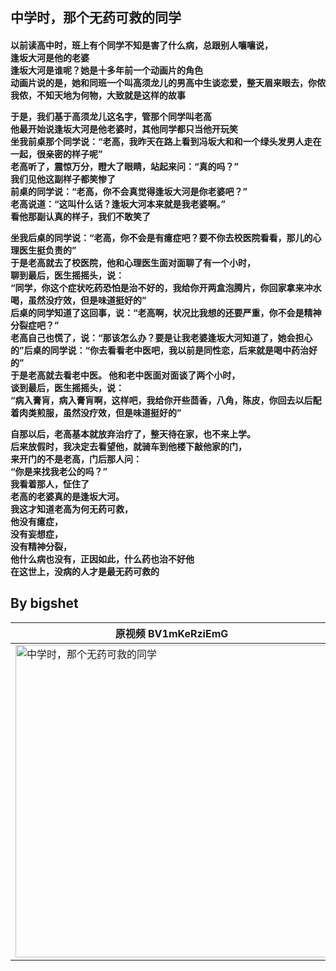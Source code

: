 <h2>中学时，那个无药可救的同学</h2>
<h4>
  
以前读高中时，班上有个同学不知是害了什么病，总跟别人嚷嚷说，  
逢坂大河是他的老婆  
逢坂大河是谁呢？她是十多年前一个动画片的角色  
动画片说的是，她和同班一个叫高须龙儿的男高中生谈恋爱，整天眉来眼去，你侬我侬，不知天地为何物，大致就是这样的故事  

于是，我们基于高须龙儿这名字，管那个同学叫老高  
他最开始说逢坂大河是他老婆时，其他同学都只当他开玩笑  
坐我前桌那个同学说：“老高，我昨天在路上看到冯坂大和和一个绿头发男人走在一起，很亲密的样子呢”  
老高听了，震惊万分，瞪大了眼睛，站起来问：“真的吗？”  
我们见他这副样子都笑惨了  
前桌的同学说：“老高，你不会真觉得逢坂大河是你老婆吧？”  
老高说道：“这叫什么话？逢坂大河本来就是我老婆啊。”  
看他那副认真的样子，我们不敢笑了  

坐我后桌的同学说：“老高，你不会是有癔症吧？要不你去校医院看看，那儿的心理医生挺负责的”  
于是老高就去了校医院，他和心理医生面对面聊了有一个小时，  
聊到最后，医生摇摇头，说：  
“同学，你这个症状吃药恐怕是治不好的，我给你开两盒泡腾片，你回家拿来冲水喝，虽然没疗效，但是味道挺好的”  
后桌的同学知道了这回事，说：“老高啊，状况比我想的还要严重，你不会是精神分裂症吧？”  
老高自己也慌了，说：“那该怎么办？要是让我老婆逢坂大河知道了，她会担心的”后桌的同学说：“你去看看老中医吧，我以前是同性恋，后来就是喝中药治好的”  
于是老高就去看老中医。 他和老中医面对面谈了两个小时，  
谈到最后，医生摇摇头，说：  
“病入膏肓，病入膏肓啊，这样吧，我给你开些茴香，八角，陈皮，你回去以后配着肉类煎服，虽然没疗效，但是味道挺好的”  

自那以后，老高基本就放弃治疗了，整天待在家，也不来上学。  
后来放假时，我决定去看望他，就骑车到他楼下敲他家的门，  
来开门的不是老高，门后那人问：  
“你是来找我老公的吗？”  
我看着那人，怔住了  
老高的老婆真的是逢坂大河。  
我这才知道老高为何无药可救，  
他没有癔症，  
没有妄想症，  
没有精神分裂，  
他什么病也没有，正因如此，什么药也治不好他  
在这世上，没病的人才是最无药可救的  

</h2>

## By bigshet  



| 原视频 BV1mKeRziEmG |
| --- |
| <a href="https://www.bilibili.com/video/BV1mKeRziEmG"><img width="500" src="https://i2.hdslb.com/bfs/archive/227713a338d2db6ea61ab0691470a69df5280a71.jpg" alt="中学时，那个无药可救的同学"></a> |
 
